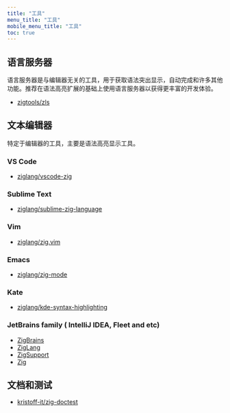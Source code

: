 ```yaml
---
title: "工具"
menu_title: "工具"
mobile_menu_title: "工具"
toc: true
---
```


## 语言服务器
语言服务器是与编辑器无关的工具，用于获取语法突出显示，自动完成和许多其他功能。推荐在语法高亮扩展的基础上使用语言服务器以获得更丰富的开发体验。

- [zigtools/zls](https://github.com/zigtools/zls)

## 文本编辑器
特定于编辑器的工具，主要是语法高亮显示工具。

### VS Code
- [ziglang/vscode-zig](https://github.com/ziglang/vscode-zig)

### Sublime Text
- [ziglang/sublime-zig-language](https://github.com/ziglang/sublime-zig-language)

### Vim
- [ziglang/zig.vim](https://github.com/ziglang/zig.vim)

### Emacs
- [ziglang/zig-mode](https://github.com/ziglang/zig-mode)

### Kate
- [ziglang/kde-syntax-highlighting](https://github.com/ziglang/kde-syntax-highlighting)

### JetBrains family ( IntelliJ IDEA, Fleet and etc)
- [ZigBrains](https://plugins.jetbrains.com/plugin/22456-zigbrains)
- [ZigLang](https://plugins.jetbrains.com/plugin/17143-ziglang)
- [ZigSupport](https://plugins.jetbrains.com/plugin/18062-zig-support)
- [Zig](https://plugins.jetbrains.com/plugin/10560-zig)

## 文档和测试
- [kristoff-it/zig-doctest](https://github.com/kristoff-it/zig-doctest)

